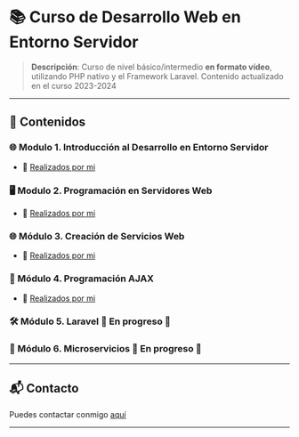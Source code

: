 # 📚 Curso de Desarrollo Web en Entorno Servidor
> **Descripción**: Curso de nivel básico/intermedio **en formato vídeo**, utilizando PHP nativo y el Framework Laravel. Contenido actualizado en el curso 2023-2024

<!-- ---

### 📚 Módulos
Breve descripción de cómo se organiza el curso (por módulos, semanas, temas).

---

## 🛠 Herramientas y Recursos Necesarios
Listado de herramientas, software, lecturas previas o cualquier otro recurso necesario para seguir el curso. -->

---

## 📖 Contenidos

### 🌐 Modulo 1. Introducción al Desarrollo en Entorno Servidor 
- 🎥 [Realizados por mi](https://youtube.com/playlist?list=PLZOstcbQvZh_1WLqdkU5SowSVxyqeeF1I&si=oJVfYdJWLTIx-lBJ)

<!-- - 📚 [Contenido adicional relacionado](link)  -->
<!--#### 📑 Lecturas
- [Nombre de la Lectura](link)
#### 🎯 Ejercicios
- [Nombre del Ejercicio](link)
-->

### 🖥️ Modulo 2. Programación en Servidores Web 
- 🎥 [Realizados por mi](https://youtube.com/playlist?list=PLZOstcbQvZh9wgLgRJdqby7r6apT2I0Qx&si=cDR5JHIXJt85czTT) 
<!-- - 📚 [Contenido adicional relacionado](link) -->

### 🌐 Módulo 3. Creación de Servicios Web 
- 🎥 [Realizados por mi](https://youtube.com/playlist?list=PLZOstcbQvZh8GvJl5uhv_pP7JNnCZBl-h&si=RR0YaiIEYTBuu0Mt) 
<!-- - 📚 [Contenido adicional relacionado](link) -->

### 🔄 Módulo 4. Programación AJAX 
- 🎥 [Realizados por mi](https://youtube.com/playlist?list=PLZOstcbQvZh_TpiQ66k5L49UUJ1b4ZqvI&si=Ts1JwGfhyCxO3L2h) 
<!-- - 📚 [Contenido adicional relacionado](link) -->

### 🛠️ Módulo 5. Laravel 🚧 En progreso 🚧
<!-- - 🎥 [Realizados por mi](https://youtube.com/playlist?list=PLZOstcbQvZh8m3Q2b9E0WuGp4DwAel__E&si=idjetOZmPTEdgQnV) 
 - 📚 [Contenido adicional relacionado](link) -->

### 🧩 Módulo 6. Microservicios 🚧 En progreso 🚧
<!-- - 🎥 [Realizados por mi](https://youtube.com/playlist?list=PLZOstcbQvZh_xFhuSM9AS25DM_j_ThT4_&si=tBTenLf8n5MtIBZW) 
- 📚 [Contenido adicional relacionado](link) -->

<!--
---

## 🚀 Proyectos y Evaluaciones
Detalles sobre los proyectos, trabajos prácticos o evaluaciones que los estudiantes deberán completar, incluyendo criterios de evaluación y fechas límites.

---

## ❓ Preguntas Frecuentes (FAQ)
Un apartado para resolver dudas comunes puede ser muy útil para los estudiantes y reducir repetición de consultas.

---


## 🤝 Cómo Contribuir
Si tu curso o proyecto está abierto a contribuciones, aquí puedes explicar cómo los interesados pueden hacerlo.
-->
---

## 📬 Contacto
Puedes contactar conmigo [aquí](mailto:iarana@birt.eus)

---

